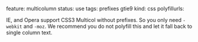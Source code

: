 feature: multicolumn
status: use
tags: prefixes gtie9
kind: css
polyfillurls:

IE, and Opera support CSS3 Multicol without prefixes. So you only need `-webkit` and `-moz`. We recommend you do not polyfill this and let it fall back to single column text.